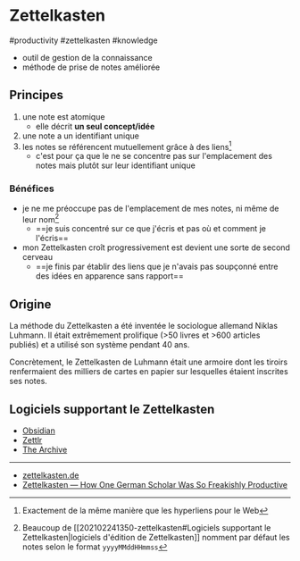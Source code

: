 # Zettelkasten

#productivity #zettelkasten #knowledge

- outil de gestion de la connaissance
- méthode de prise de notes améliorée

## Principes

1. une note est atomique
	- elle décrit **un seul concept/idée**
2. une note a un identifiant unique
3. les notes se référencent mutuellement grâce à des liens[^1]
	- c'est pour ça que le ne se concentre pas sur l'emplacement des notes mais plutôt sur leur identifiant unique

[^1]: Exactement de la même manière que les hyperliens pour le Web

### Bénéfices

- je ne me préoccupe pas de l'emplacement de mes notes, ni même de leur nom[^2]
	- ==je suis concentré sur ce que j'écris et pas où et comment je l'écris==
- mon Zettelkasten croît progressivement est devient une sorte de second cerveau
	- ==je finis par établir des liens que je n'avais pas soupçonné entre des idées en apparence sans rapport==

[^2]: Beaucoup de [[202102241350-zettelkasten#Logiciels supportant le Zettelkasten|logiciels d'édition de Zettelkasten]] nomment par défaut les notes selon le format `yyyyMMddHHmmss`

## Origine

La méthode du Zettelkasten a été inventée le sociologue allemand Niklas Luhmann. Il était extrêmement prolifique (>50 livres et >600 articles publiés) et a utilisé son système pendant 40 ans.

Concrètement, le Zettelkasten de Luhmann était une armoire dont les tiroirs renfermaient des milliers de cartes en papier sur lesquelles étaient inscrites ses notes.

## Logiciels supportant le Zettelkasten

- [Obsidian](https://obsidian.md/)
- [Zettlr](https://www.zettlr.com/)
- [The Archive](https://zettelkasten.de/the-archive/)

---

- [zettelkasten.de](https://zettelkasten.de/posts/overview/)
- [Zettelkasten — How One German Scholar Was So Freakishly Productive](https://writingcooperative.com/zettelkasten-how-one-german-scholar-was-so-freakishly-productive-997e4e0ca125)

